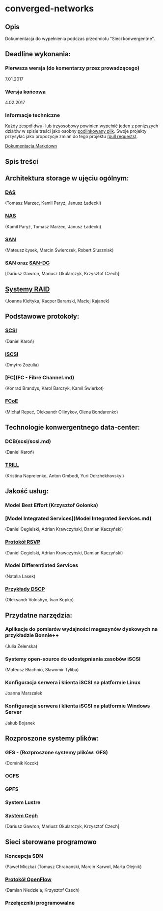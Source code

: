 # converged-networks

## Opis 
Dokumentacja do wypełnienia podczas przedmiotu "Sieci konwergentne".

## Deadline  wykonania:

### Pierwsza wersja (do komentarzy przez prowadzącego)

7.01.2017

### Wersja końcowa

4.02.2017

### Informacje techniczne

Każdy zespół dwu- lub trzyosobowy powinien wypełnić jeden z poniższych działów w spisie treści
jako osobny [podlinkowany plik](FCoE.md).
Swoje projekty przysyłać jako propozycje zmian do tego projektu [(pull requests)](https://help.github.com/articles/about-pull-requests/).

[Dokumentacja Markdown](https://guides.github.com/features/mastering-markdown/)

## Spis treści

## Architektura storage w ujęciu ogólnym:
### [DAS](das.md)

(Tomasz Marzec, Kamil Paryż, Janusz Ładecki)
### [NAS](nas.md)

(Kamil Paryż, Tomasz Marzec, Janusz Ładecki)

### [SAN](SAN-2.md)
(Mateusz Łysek, Marcin Świerczek, Robert Słuszniak)

### SAN oraz [SAN-DG](SAN-DG/SAN-DG.md)
[Dariusz Gawron, Mariusz Okularczyk, Krzysztof Czech]

## [Systemy RAID](RAID.md)
(Joanna Kiełtyka, Kacper Barański, Maciej Kajanek)

## Podstawowe protokoły:

### [SCSI](scsi/scsi.md)
(Daniel Karoń)

### [iSCSI](iSCSI.md)
(Dmytro Zozulia)

### [FC](FC - Fibre Channel.md)
(Konrad Brandys, Karol Barczyk, Kamil Świerkot)

### [FCoE](FCoE.md) 
(Michał Repeć, Oleksandr Oliinykov, Olena Bondarenko)

## Technologie konwergentnego data-center:

### DCB(scsi/scsi.md)
(Daniel Karoń)

### [TRILL](TRILL.md)
(Kristina Napreienko, Anton Ombodi, Yuri Odrzhekhovskyi)

## Jakość usług:

### Model Best Effort (Krzysztof Golonka)

### [Model Integrated Services](Model Integrated Services.md)
(Daniel Cegielski, Adrian Krawczyński, Damian Kaczyński)

### [Protokół RSVP](RSVP.md)
(Daniel Cegielski, Adrian Krawczyński, Damian Kaczyński)

### Model Differentiated Services
(Natalia Lasek)

### [Przykłady DSCP](PrzykladyDSCP.md)
(Oleksandr Voloshyn, Ivan Kopko)

## Przydatne narzędzia:

### Aplikacje do pomiarów wydajności magazynów dyskowych na przykładzie Bonnie++
(Julia Zelenska)

### Systemy open-source do udostępniania zasobów iSCSI
(Mateusz Błachnio, Sławomir Tyliba)

### Konfiguracja serwera i klienta iSCSI na platformie Linux
Joanna Marszałek

### Konfiguracja serwera i klienta iSCSI na platformie Windows Server
Jakub Bojanek

## Rozproszone systemy plików: 
### GFS - (Rozproszone systemy plików: GFS)
(Dominik Kozok)

### OCFS
### GPFS
### System Lustre
### [System Ceph](CEPH-DG/CEPH-DG.md) 
[Dariusz Gawron, Mariusz Okularczyk, Krzysztof Czech]

## Sieci sterowane programowo
### Koncepcja SDN
(Paweł Miczka)
(Tomasz Chrabański, Marcin Karwot, Marta Olejnik)
### [Protokół OpenFlow](Openflow.md)
(Damian Niedziela, Krzysztof Czech)
### Przełączniki programowalne
